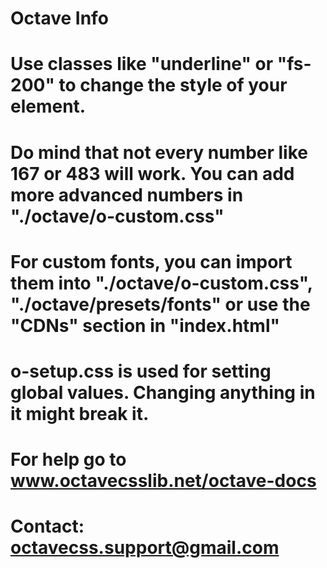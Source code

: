 # Octave Info

# Use classes like "underline" or "fs-200" to change the style of your element.
# Do mind that not every number like 167 or 483 will work. You can add more advanced numbers in "./octave/o-custom.css"
# For custom fonts, you can import them into "./octave/o-custom.css", "./octave/presets/fonts" or use the "CDNs" section in "index.html"
# o-setup.css is used for setting global values. Changing anything in it might break it.

# For help go to www.octavecsslib.net/octave-docs

# Contact: octavecss.support@gmail.com